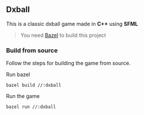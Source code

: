 ## Dxball

This is a classic dxball game made in **C++** using **SFML**

> You need [Bazel](https://bazel.build/) to build this project

### Build from source

Follow the steps for building the game from source.

Run bazel

```
bazel build //:dxball
```

Run the game

```
bazel run //:dxball
```
